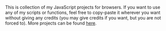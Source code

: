This is collection of my JavaScript projects for browsers. If you want to use any of my scripts or functions, feel free to copy-paste it wherever you want without giving any credits (you may give credits if you want, but you are not forced to). More projects can be found [here](https://github.com/Hakerh400/wamp/releases).
